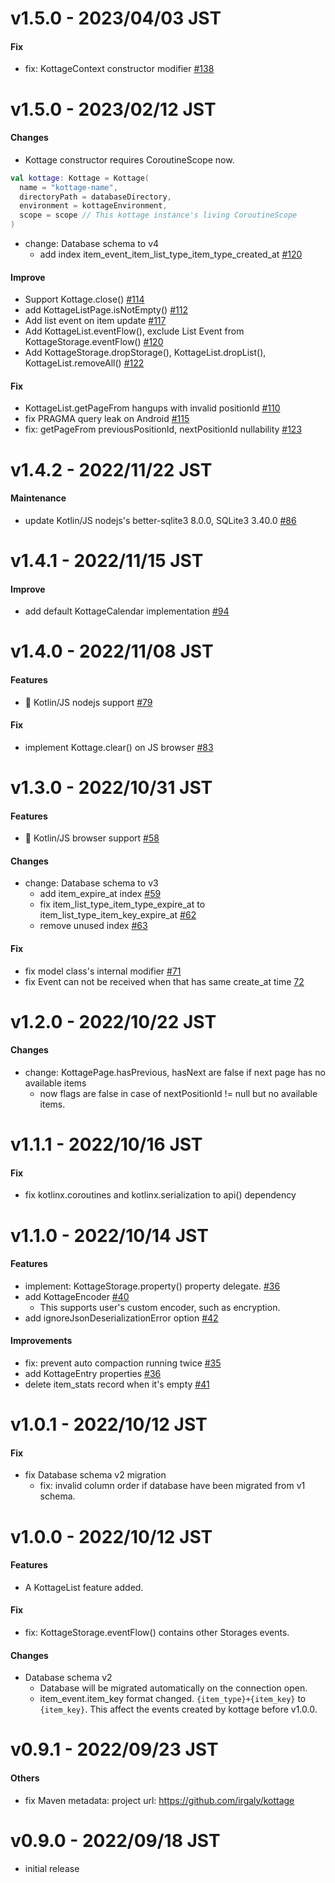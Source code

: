 # v1.5.0 - 2023/04/03 JST

#### Fix

* fix: KottageContext constructor modifier [#138](https://github.com/irgaly/kottage/pull/138)

# v1.5.0 - 2023/02/12 JST

#### Changes

* Kottage constructor requires CoroutineScope now.

```kotlin
val kottage: Kottage = Kottage(
  name = "kottage-name",
  directoryPath = databaseDirectory,
  environment = kottageEnvironment,
  scope = scope // This kottage instance's living CoroutineScope
)
```

* change: Database schema to v4
  * add index
    item_event_item_list_type_item_type_created_at [#120](https://github.com/irgaly/kottage/pull/120)

#### Improve

* Support Kottage.close() [#114](https://github.com/irgaly/kottage/pull/114)
* add KottageListPage.isNotEmpty() [#112](https://github.com/irgaly/kottage/pull/112)
* Add list event on item update [#117](https://github.com/irgaly/kottage/pull/117)
* Add KottageList.eventFlow(), exclude List Event from
  KottageStorage.eventFlow() [#120](https://github.com/irgaly/kottage/pull/120)
* Add KottageStorage.dropStorage(), KottageList.dropList(),
  KottageList.removeAll() [#122](https://github.com/irgaly/kottage/pull/122)

#### Fix

* KottageList.getPageFrom hangups with invalid
  positionId [#110](https://github.com/irgaly/kottage/pull/110)
* fix PRAGMA query leak on Android [#115](https://github.com/irgaly/kottage/pull/115)
* fix: getPageFrom previousPositionId, nextPositionId
  nullability [#123](https://github.com/irgaly/kottage/pull/123)

# v1.4.2 - 2022/11/22 JST

#### Maintenance

* update Kotlin/JS nodejs's better-sqlite3 8.0.0, SQLite3
  3.40.0 [#86](https://github.com/irgaly/kottage/pull/86)

# v1.4.1 - 2022/11/15 JST

#### Improve

* add default KottageCalendar implementation [#94](https://github.com/irgaly/kottage/pull/94)

# v1.4.0 - 2022/11/08 JST

#### Features

* :tada: Kotlin/JS nodejs support [#79](https://github.com/irgaly/kottage/pull/79)

#### Fix

* implement Kottage.clear() on JS browser [#83](https://github.com/irgaly/kottage/pull/83)

# v1.3.0 - 2022/10/31 JST

#### Features

* :tada: Kotlin/JS browser support [#58](https://github.com/irgaly/kottage/pull/58)

#### Changes

* change: Database schema to v3
  * add item_expire_at index [#59](https://github.com/irgaly/kottage/pull/59)
  * fix item_list_type_item_type_expire_at to
    item_list_type_item_key_expire_at [#62](https://github.com/irgaly/kottage/pull/61)
  * remove unused index [#63](https://github.com/irgaly/kottage/pull/63)

#### Fix

* fix model class's internal modifier [#71](https://github.com/irgaly/kottage/pull/71)
* fix Event can not be received when that has same create_at
  time [72](https://github.com/irgaly/kottage/pull/72)

# v1.2.0 - 2022/10/22 JST

#### Changes

* change: KottagePage.hasPrevious, hasNext are false if next page has no available items
  * now flags are false in case of nextPositionId != null but no available items.

# v1.1.1 - 2022/10/16 JST

#### Fix

* fix kotlinx.coroutines and kotlinx.serialization to api() dependency

# v1.1.0 - 2022/10/14 JST

#### Features

* implement: KottageStorage.property() property
  delegate. [#36](https://github.com/irgaly/kottage/pull/36)
* add KottageEncoder [#40](https://github.com/irgaly/kottage/pull/40)
  * This supports user's custom encoder, such as encryption.
* add ignoreJsonDeserializationError option [#42](https://github.com/irgaly/kottage/pull/42)

#### Improvements

* fix: prevent auto compaction running twice [#35](https://github.com/irgaly/kottage/pull/35)
* add KottageEntry properties [#36](https://github.com/irgaly/kottage/pull/36)
* delete item_stats record when it's empty [#41](https://github.com/irgaly/kottage/pull/41)

# v1.0.1 - 2022/10/12 JST

#### Fix

* fix Database schema v2 migration
  * fix: invalid column order if database have been migrated from v1 schema.

# v1.0.0 - 2022/10/12 JST

#### Features

* A KottageList feature added.

#### Fix

* fix: KottageStorage.eventFlow() contains other Storages events.

#### Changes

* Database schema v2
  * Database will be migrated automatically on the connection open.
  * item_event.item_key format changed. `{item_type}+{item_key}` to `{item_key}`. This affect the
    events created by kottage before v1.0.0.

# v0.9.1 - 2022/09/23 JST

#### Others

* fix Maven metadata: project url: https://github.com/irgaly/kottage

# v0.9.0 - 2022/09/18 JST

* initial release
